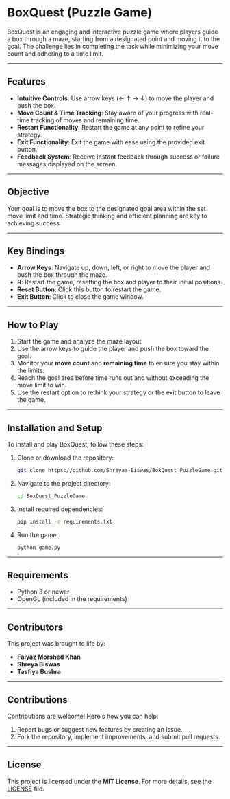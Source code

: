 
# BoxQuest (Puzzle Game)

BoxQuest is an engaging and interactive puzzle game where players guide a box through a maze, starting from a designated point and moving it to the goal. The challenge lies in completing the task while minimizing your move count and adhering to a time limit.

---

## Features

- **Intuitive Controls**: Use arrow keys (← ↑ → ↓) to move the player and push the box.
- **Move Count & Time Tracking**: Stay aware of your progress with real-time tracking of moves and remaining time.
- **Restart Functionality**: Restart the game at any point to refine your strategy.
- **Exit Functionality**: Exit the game with ease using the provided exit button.
- **Feedback System**: Receive instant feedback through success or failure messages displayed on the screen.

---

## Objective

Your goal is to move the box to the designated goal area within the set move limit and time. Strategic thinking and efficient planning are key to achieving success.

---

## Key Bindings

- **Arrow Keys**: Navigate up, down, left, or right to move the player and push the box through the maze.
- **R**: Restart the game, resetting the box and player to their initial positions.
- **Reset Button**: Click this button to restart the game.
- **Exit Button**: Click to close the game window.

---

## How to Play

1. Start the game and analyze the maze layout.
2. Use the arrow keys to guide the player and push the box toward the goal.
3. Monitor your **move count** and **remaining time** to ensure you stay within the limits.
4. Reach the goal area before time runs out and without exceeding the move limit to win.
5. Use the restart option to rethink your strategy or the exit button to leave the game.

---

## Installation and Setup

To install and play BoxQuest, follow these steps:

1. Clone or download the repository:
   ```bash
   git clone https://github.com/Shreyaa-Biswas/BoxQuest_PuzzleGame.git
   ```
2. Navigate to the project directory:
   ```bash
   cd BoxQuest_PuzzleGame
   ```
3. Install required dependencies:
   ```bash
   pip install -r requirements.txt
   ```
4. Run the game:
   ```bash
   python game.py
   ```

---

## Requirements

- Python 3 or newer
- OpenGL (included in the requirements)

---

## Contributors

This project was brought to life by:
- **Faiyaz Morshed Khan**
- **Shreya Biswas**
- **Tasfiya Bushra**

---

## Contributions

Contributions are welcome! Here's how you can help:

1. Report bugs or suggest new features by creating an issue.
2. Fork the repository, implement improvements, and submit pull requests.

---

## License

This project is licensed under the **MIT License**. For more details, see the [LICENSE](LICENSE) file.
